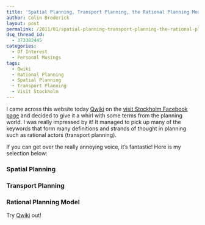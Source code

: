 ```yaml
---
title: 'Spatial Planning, Transport Planning, the Rational Planning Model. What are they&#8230;.?'
author: Colin Broderick
layout: post
permalink: /2011/01/spatial-planning-transport-planning-the-rational-planning-model-what-are-they/"
dsq_thread_id:
  - 373382445
categories:
  - Of Interest
  - Personal Musings
tags:
  - Qwiki
  - Rational Planning
  - Spatial Planning
  - Transport Planning
  - Visit Stockholm
---
```

I came across this website today [Qwiki][1] on the [visit Stockholm Facebook page][2] and decided to give it a whirl with some terms from the planning world. I was really impressed by it! It managed to pick up many of the keywords that form many definitions and strands of thought in planning such as rational actors (transport planning).

If you can get over the really annoying voice, it&#8217;s fantastic! Here is my selection below:

### Spatial Planning



### Transport Planning



### Rational Planning Model



Try [Qwiki][1] out!



 [1]: http://www.qwiki.com/
 [2]: http://www.facebook.com/pages/Visit-Stockholm/145734268779742